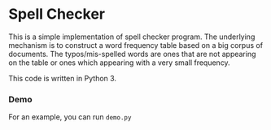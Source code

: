 # Spell Checker

This is a simple implementation of spell checker program. The underlying mechanism is to construct a word frequency table based on a big corpus of documents. The typos/mis-spelled words are ones that are not appearing on the table or ones which appearing with a very small frequency.

This code is written in Python 3.

### Demo
For an example, you can run 
``` demo.py ```
